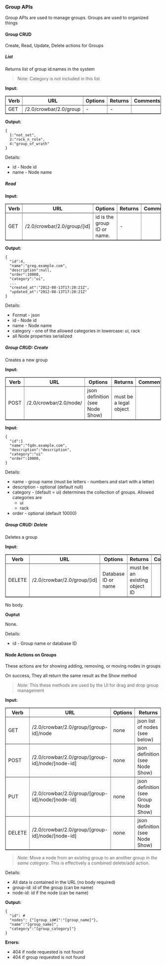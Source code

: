 ### Group APIs

Group APIs are used to manage groups.  Groups are used to organized things

#### Group CRUD

Create, Read, Update, Delete actions for Groups

##### List

Returns list of group id:names in the system

> Note: Category is not included in this list

**Input:**

<table border=1>
<tr><th> Verb </th><th> URL </th><th> Options </th><th> Returns </th><th> Comments </th></tr>
<tr><td> GET  </td>
  <td> /2.0/crowbar/2.0/group </td>
  <td> - </td>
  <td> - </td></tr>
</table>


**Output:**

    {
      1:"not_set",
      2:"rock_n_role",
      4:"group_of_wrath"
    }

Details:

* id - Node id
* name - Node name

##### Read

**Input:**

<table border=1>
<tr><th> Verb </th><th> URL </th><th> Options </th><th> Returns </th><th> Comments </th></tr>
<tr><td> GET  </td>
  <td> /2.0/crowbar/2.0/group/[id] </td>
  <td> id is the group ID or name. </td>
  <td> -  </td></tr>
</table>


**Output:**

    {
      "id":4,
      "name":"greg.example.com",
      "description":null,
      "order":10000,
      "category":"ui",
      ...
      "created_at":"2012-08-13T17:20:21Z",
      "updated_at":"2012-08-13T17:20:21Z"
    }

Details:

* Format - json
* id - Node id
* name - Node name
* category - one of the allowed categories in lowercase: ui, rack 
* all Node properties serialized

##### Group CRUD: Create

Creates a new group

**Input:**

<table border=1>
<tr><th> Verb </th><th> URL </th><th> Options </th><th> Returns </th><th> Comments </th></tr>
<tr><td> POST  </td>
  <td> /2.0/crowbar/2.0/node/ </td>
  <td> json definition (see Node Show) </td>
  <td> must be a legal object </td></tr>
</table>

**Input:**

    { 
      "id":1
      "name":"fqdn.example.com",
      "description":"description",
      "category":"ui"
      "order":10000,
    }

Details:

* name - group name (must be letters - numbers and start with a letter)
* description - optional (default null)
* category - (default = ui) determines the collection of groups.  Allowed categories are
  * ui
  * rack
* order - optional (default 10000) 

##### Group CRUD: Delete 

Deletes a group

**Input:**

<table border=1>
<tr><th> Verb </th><th> URL </th><th> Options </th><th> Returns </th><th> Comments </th></tr>
<tr><td> DELETE  </td>
  <td> /2.0/crowbar/2.0/group/[id] </td>
  <td> Database ID or name </td>
  <td> must be an existing object ID </td></tr>
</table>

No body.

**Ouptut**

None.

Details:

* id - Group name or database ID

#### Node Actions on Groups 

These actions are for showing adding, removing, or moving nodes in groups

On success, They all return the same result as the Show method

> _Note_: This these methods are used by the UI for drag and drop group management

**Input:**

<table border=1>
<tr><th> Verb </th><th> URL </th><th> Options </th><th> Returns </th><th> Comments </th></tr>
<tr><td> GET  </td>
  <td> /2.0/crowbar/2.0/group/[group-id]/node </td>
  <td> none </td>
  <td> json list of nodes (see below) </td>
  <td> Shows nodes that below to group </td></tr>
<tr><td> POST </td>
  <td> /2.0/crowbar/2.0/group/[group-id]/node/[node-id] </td>
  <td> none </td>
  <td> json definition (see Node Show) </td>
  <td> Add node to group </td></tr>
<tr><td> PUT  </td>
  <td> /2.0/crowbar/2.0/group/[group-id]/node/[node-id] </td>
  <td> none </td>
  <td> json definition (see Group Node Show) </td>
  <td> Move Node from Group 1 to Group 2 </td></tr>
<tr><td> DELETE </td>
  <td> /2.0/crowbar/2.0/group/[group-id]/node/[node-id] </td>
  <td> none </td>
  <td> json definition (see Node Show) </td>
  <td> Removes a node from an existing group </td></tr>
</table>

> _Note_: Move a node from an existing group to an another group _in the same category_.  This is effectively a combined delete/add action.


Details:

* All data is contained in the URL (no body required)
* group-id: id of the group (can be name)
* node-id: id if the node (can be name) 

**Output:**

    {
      "id": #
      "nodes": {"[group_id#]":"[group_name]"},
      "name":"[group_name]",
      "category":"[group_category]"}
    }

**Errors:**

* 404 if node requested is not found
* 404 if group requested is not found


